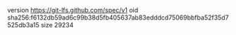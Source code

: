 version https://git-lfs.github.com/spec/v1
oid sha256:f6132db59ad6c99b38d5fb405637ab83edddcd75069bbfba52f35d7525db3a15
size 29234
